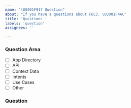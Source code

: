 ```yaml
---
name: "\U0001F917 Question"
about: "If you have a questions about FDC3. \U0001F4AC"
title: 'Question: '
labels: 'question'
assignees: ''

---
```


### Question Area
 - [ ] App Directory
 - [ ] API
 - [ ] Context Data
 - [ ] Intents
 - [ ] Use Cases
 - [ ] Other

### Question
